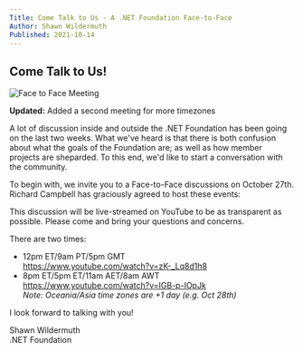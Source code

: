 ```yaml
---
Title: Come Talk to Us - A .NET Foundation Face-to-Face
Author: Shawn Wildermuth
Published: 2021-10-14
---
```

## Come Talk to Us!

![Face to Face Meeting](/img/f2f-long.jpg)

**Updated:** Added a second meeting for more timezones

A lot of discussion inside and outside the .NET Foundation has been going on the last two weeks. What we've heard is that there is both confusion about what the goals of the Foundation are; as well as how member projects are sheparded. To this end, we'd like to start a conversation with the community. 

To begin with, we invite you to a Face-to-Face discussions on October 27th. Richard Campbell has graciously agreed to host these events:

This discussion will be live-streamed on YouTube to be as transparent as possible. Please come and bring your questions and concerns. 

There are two times:

- 12pm ET/9am PT/5pm GMT <br/> 
   https://www.youtube.com/watch?v=zK-_Lq8d1h8
- 8pm ET/5pm ET/11am AET/8am AWT<br/>
https://www.youtube.com/watch?v=IGB-p-IOpJk <br/>*Note: Oceania/Asia time zones are +1 day (e.g. Oct 28th)*
 
I look forward to talking with you!

Shawn Wildermuth<br/>
.NET Foundation